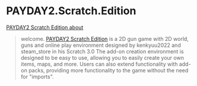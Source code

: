 # PAYDAY2.Scratch.Edition
[PAYDAY2 Scratch Edition about](https://citohub.github.io/PAYDAY2.Scratch.Edition/)

>welcome. [PAYDAY2 Scratch Edition](https://citohub.github.io/playPAYDAY2.Scratch.Edition/) is a 2D gun game with 2D world, guns and online play environment designed by kenkyuu2022 and steam_store in his Scratch 3.0
>The add-on creation environment is designed to be easy to use, allowing you to easily create your own items, maps, and more. Users can also extend functionality
>with add-on packs, providing more functionality to the game without the need for "imports".
